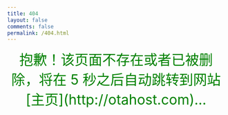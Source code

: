 ```yaml
---
title: 404
layout: false
comments: false
permalink: /404.html
---
```

<meta http-equiv="Content-Type" content="text/html; charset=utf-8">

<script language="JavaScript"> function myrefresh(){window.location="/";}setTimeout('myrefresh()',5000);</script>

<div align = center><font color=green size=6>抱歉！该页面不存在或者已被删除，将在 5 秒之后自动跳转到网站[主页](http://otahost.com)...</font></div> 
